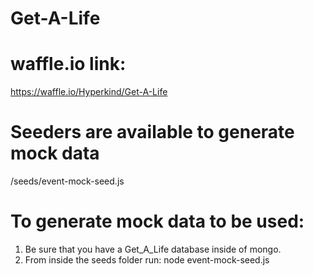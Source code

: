 # Get-A-Life

# waffle.io link:
https://waffle.io/Hyperkind/Get-A-Life

# Seeders are available to generate mock data
/seeds/event-mock-seed.js

# To generate mock data to be used:
1. Be sure that you have a Get_A_Life database inside of mongo.
2. From inside the seeds folder run: node event-mock-seed.js